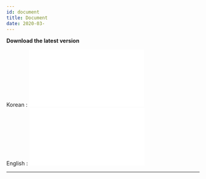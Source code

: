 ```yaml
---
id: document
title: Document
date: 2020-03-
---
```



**Download the latest version**

Korean : ![W6100 DataSheet v1.0.4](/products/w6100/w6100_ds_v104k.pdf)  
English : ![W6100 DataSheet
v1.0.4](/products/w6100/w6100_ds_v104e.pdf)  

-----
